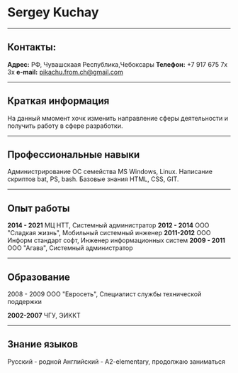 # Sergey Kuchay

***
## Контакты:

**Адрес:** РФ, Чувашскаая Республика,Чебоксары
**Телефон:** +7 917 675 7х 3х
**e-mail:** pikachu.from.ch@gmail.com

***
## Краткая информация

На данный ммомент хочк изменить направление сферы деятельности и получить работу в сфере разработки. 

***

## Профессиональные навыки

Администрирование OC семейства MS Windows, Linux. Написание скриптов bat, PS, bash.
Базовые знания HTML, CSS, GIT.

***
## Опыт работы
**2014 - 2021** МЦ НТТ, Системный администратор
**2012 - 2014** ООО "Сладкая жизнь", Мобильный системный инженер
**2011-2012** ООО Информ стандарт софт, Инженер информационных систем
**2009 - 2011** ООО "Агава", Системный администратор
***
## Образование
2008 - 2009 ООО "Евросеть", Специалист службы технической поддержки

**2002-2007** ЧГУ, ЭИККТ


***
## Знание языков
Русский - родной
Английский - A2-elementary, продолжаю заниматься
